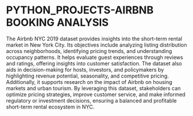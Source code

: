 # PYTHON_PROJECTS-AIRBNB BOOKING ANALYSIS
The Airbnb NYC 2019 dataset provides insights into the short-term rental market in New York City. Its objectives include analyzing listing distribution across neighborhoods, identifying pricing trends, and understanding occupancy patterns. It helps evaluate guest experiences through reviews and ratings, offering insights into customer satisfaction. The dataset also aids in decision-making for hosts, investors, and policymakers by highlighting revenue potential, seasonality, and competitive pricing. Additionally, it supports research on the impact of Airbnb on housing markets and urban tourism. By leveraging this dataset, stakeholders can optimize pricing strategies, improve customer service, and make informed regulatory or investment decisions, ensuring a balanced and profitable short-term rental ecosystem in NYC.

